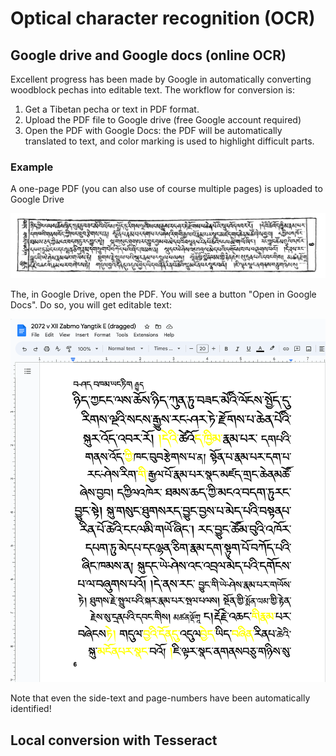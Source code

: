 # Optical character recognition (OCR)

## Google drive and Google docs (online OCR)

Excellent progress has been made by Google in automatically converting woodblock pechas into editable text.
The workflow for conversion is:

1. Get a Tibetan pecha or text in PDF format.
2. Upload the PDF file to Google drive (free Google account required)
3. Open the PDF with Google Docs: the PDF will be automatically translated to text, and color marking is used to highlight difficult parts.

### Example

A one-page PDF (you can also use of course multiple pages) is uploaded to Google Drive

![Zabmo](Images/zabmo.png)

The, in Google Drive, open the PDF. You will see a button "Open in Google Docs". Do so, you will get editable text:

![Zabmo-OCR](Images/zabmo_ocr.png)

Note that even the side-text and page-numbers have been automatically identified!

## Local conversion with Tesseract

